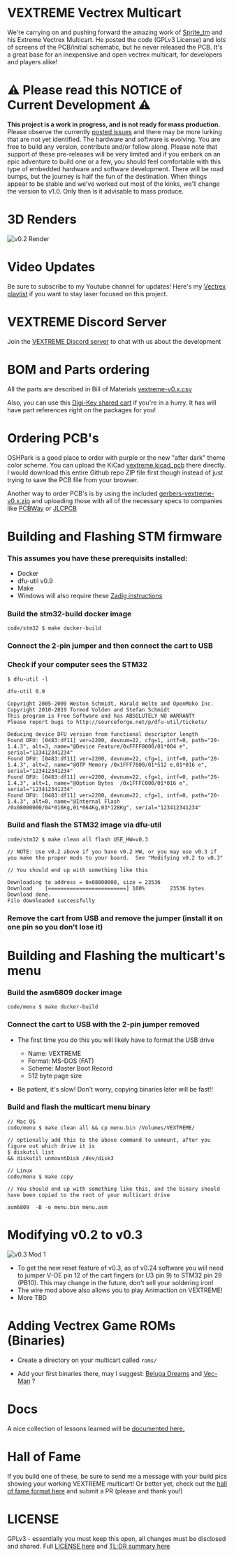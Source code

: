 VEXTREME Vectrex Multicart
===

We're carrying on and pushing forward the amazing work of [Sprite_tm](http://spritesmods.com/?art=veccart&page=1) and his Extreme Vectrex Multicart. He posted the code (GPLv3 License) and lots of screens of the PCB/initial schematic, but he never released the PCB. It's a great base for an inexpensive and open vectrex multicart, for developers and players alike!

:warning: Please read this NOTICE of Current Development :warning:
===

**This project is a work in progress, and is not ready for mass production.**  Please observe the currently [posted issues](https://github.com/technobly/vextreme/issues) and there may be more lurking that are not yet identified.  The hardware and software is evolving.  You are free to build any version, contribute and/or follow along.  Please note that support of these pre-releases will be very limited and if you embark on an epic adventure to build one or a few, you should feel comfortable with this type of embedded hardware and software development.  There will be road bumps, but the journey is half the fun of the destination.  When things appear to be stable and we've worked out most of the kinks, we'll change the version to v1.0.  Only then is it advisable to mass produce.

3D Renders
===

![v0.2 Render](images/vextreme-v0.2-white.gif)

Video Updates
===

Be sure to subscribe to my Youtube channel for updates!  Here's my [Vectrex playlist](https://www.youtube.com/watch?v=zkJ-z77fJCw&list=PL7MgXfpGKg6CCaIQejZVb5CsTg3-5mHU0&index=1) if you want to stay laser focused on this project.

VEXTREME Discord Server
===
Join the [VEXTREME Discord server](https://discord.gg/VDssGVJ) to chat with us about the development

BOM and Parts ordering
===

All the parts are described in Bill of Materials [vextreme-v0.x.csv](bom/)

Also, you can use this [Digi-Key shared cart](https://www.digikey.com/short/zpdmtp) if you're in a hurry.  It has will have part references right on the packages for you!

Ordering PCB's
===

OSHPark is a good place to order with purple or the new "after dark" theme color scheme.  You can upload the KiCad [vextreme.kicad_pcb](hardware/vextreme.kicad_pcb) there directly.  I would download this entire Github repo ZIP file first though instead of just trying to save the PCB file from your browser.

Another way to order PCB's is by using the included [gerbers-vextreme-v0.x.zip](gerbers) and uploading those with all of the necessary specs to companies like [PCBWay](https://www.pcbway.com) or [JLCPCB](https://jlcpcb.com)

Building and Flashing STM firmware
===

### This assumes you have these prerequisits installed:

- Docker
- dfu-util v0.9
- Make
- Windows will also require these [Zadig instructions](https://github.com/profezzorn/ProffieOS/wiki/zadig)

### Build the stm32-build docker image
```
code/stm32 $ make docker-build
```

### Connect the 2-pin jumper and then connect the cart to USB

### Check if your computer sees the STM32
```
$ dfu-util -l

dfu-util 0.9

Copyright 2005-2009 Weston Schmidt, Harald Welte and OpenMoko Inc.
Copyright 2010-2019 Tormod Volden and Stefan Schmidt
This program is Free Software and has ABSOLUTELY NO WARRANTY
Please report bugs to http://sourceforge.net/p/dfu-util/tickets/

Deducing device DFU version from functional descriptor length
Found DFU: [0483:df11] ver=2200, devnum=22, cfg=1, intf=0, path="20-1.4.3", alt=3, name="@Device Feature/0xFFFF0000/01*004 e", serial="123412341234"
Found DFU: [0483:df11] ver=2200, devnum=22, cfg=1, intf=0, path="20-1.4.3", alt=2, name="@OTP Memory /0x1FFF7800/01*512 e,01*016 e", serial="123412341234"
Found DFU: [0483:df11] ver=2200, devnum=22, cfg=1, intf=0, path="20-1.4.3", alt=1, name="@Option Bytes  /0x1FFFC000/01*016 e", serial="123412341234"
Found DFU: [0483:df11] ver=2200, devnum=22, cfg=1, intf=0, path="20-1.4.3", alt=0, name="@Internal Flash  /0x08000000/04*016Kg,01*064Kg,03*128Kg", serial="123412341234"
```

### Build and flash the STM32 image via dfu-util
```
code/stm32 $ make clean all flash USE_HW=v0.3

// NOTE: Use v0.2 above if you have v0.2 HW, or you may use v0.3 if you make the proper mods to your board.  See "Modifying v0.2 to v0.3"

// You should end up with something like this

Downloading to address = 0x08000000, size = 23536
Download    [=========================] 100%        23536 bytes
Download done.
File downloaded successfully
```

### Remove the cart from USB and remove the jumper (install it on one pin so you don't lose it)


Building and Flashing the multicart's menu
===

### Build the asm6809 docker image
```
code/menu $ make docker-build
```

### Connect the cart to USB with the 2-pin jumper removed

- The first time you do this you will likely have to format the USB drive

  - Name: VEXTREME
  - Format: MS-DOS (FAT)
  - Scheme: Master Boot Record
  - 512 byte page size

- Be patient, it's slow!  Don't worry, copying binaries later will be fast!!

### Build and flash the multicart menu binary
```
// Mac OS
code/menu $ make clean all && cp menu.bin /Volumes/VEXTREME/

// optionally add this to the above command to unmount, after you figure out which drive it is
$ diskutil list
&& diskutil unmountDisk /dev/disk3

// Linux
code/menu $ make copy

// You should end up with something like this, and the binary should have been copied to the root of your multicart drive

asm6809  -B -o menu.bin menu.asm
```

Modifying v0.2 to v0.3
===

![v0.3 Mod 1](images/v0.3-mod1.png)

- To get the new reset feature of v0.3, as of v0.24 software you will need to jumper V-OE pin 12 of the cart fingers (or U3 pin 9) to STM32 pin 29 (PB10).  This may change in the future, don't sell your soldering iron!
- The wire mod above also allows you to play Animaction on VEXTREME!
- More TBD


Adding Vectrex Game ROMs (Binaries)
===

- Create a directory on your multicart called `roms/`

- Add your first binaries there, may I suggest: [Beluga Dreams](https://8-bit-waves.itch.io/beluga-dreams) and [Vec-Man](http://eiti.fh-pforzheim.de/personen/johannsen/projektlabor/vectrex_2019/vectrex_game_vec_man.htm) ?

Docs
===

A nice collection of lessons learned will be [documented here.](docs/)


Hall of Fame
===

If you build one of these, be sure to send me a message with your build pics showing your working VEXTREME multicart!  Or better yet, check out the [hall of fame format here](hall-of-fame/) and submit a PR (please and thank you!)

LICENSE
===

GPLv3 - essentially you must keep this open, all changes must be disclosed and shared.  Full [LICENSE here](LICENSE) and [TL;DR summary here](https://tldrlegal.com/license/gnu-general-public-license-v3-(gpl-3))
